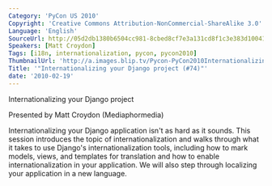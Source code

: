 ```yaml
---
Category: 'PyCon US 2010'
Copyright: 'Creative Commons Attribution-NonCommercial-ShareAlike 3.0'
Language: 'English'
SourceUrl: http://05d2db1380b6504cc981-8cbed8cf7e3a131cd8f1c3e383d10041.r93.cf2.rackcdn.com/pycon-us-2010/331_internationalizing-your-django-project-74.m4v
Speakers: [Matt Croydon]
Tags: [i18n, internationalization, pycon, pycon2010]
ThumbnailUrl: 'http://a.images.blip.tv/Pycon-PyCon2010InternationalizingYourDjangoProject74399.png'
Title: '"Internationalizing your Django project (#74)"'
date: '2010-02-19'
---
```

Internationalizing your Django project

  
Presented by Matt Croydon (Mediaphormedia)

  
Internationalizing your Django application isn't as hard as it sounds. This
session introduces the topic of internationalization and walks through what it
takes to use Django's internationalization tools, including how to mark
models, views, and templates for translation and how to enable
internationalization in your application. We will also step through localizing
your application in a new language.

